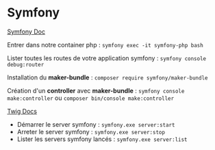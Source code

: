 # Symfony

[Symfony Doc](https://symfony.com/doc/current/index.html)

Entrer dans notre container php : `symfony exec -it symfony-php bash`

Lister toutes les routes de votre application symfony : `symfony console debug:router`

Installation du **maker-bundle** : `composer require symfony/maker-bundle`

Création d'un **controller** avec **maker-bundle** : `symfony console make:controller` ou `composer bin/console make:controller`

[Twig Docs](https://twig.symfony.com/)

- Démarrer le server symfony : `symfony.exe server:start`
- Arreter le server symfony : `symfony.exe server:stop`
- Lister les servers symfony lancés : `symfony.exe server:list`